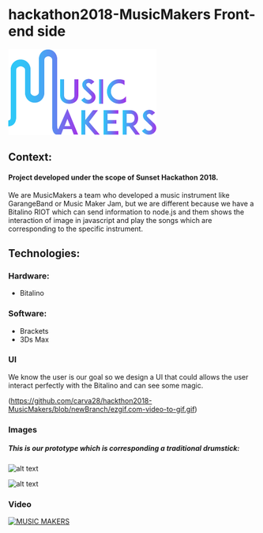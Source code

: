 # hackathon2018-MusicMakers Front-end side

![alt text](https://github.com/carva28/hackthon2018-MusicMakers/blob/newBranch/imgs/logo.png "Image01")

## Context:
#### Project developed under the scope of Sunset Hackathon 2018. 
We are MusicMakers a team who developed a music instrument like GarangeBand or Music Maker Jam, but we are different because we have a Bitalino RIOT which can send information to node.js and them shows the interaction of image in javascript and play the songs which are corresponding to the specific instrument.


## Technologies: 
### Hardware: 
* Bitalino

### Software: 
* Brackets
* 3Ds Max

### UI

We know the user is our goal so we design a UI that could allows the user interact perfectly with the Bitalino and can see some magic.

(https://github.com/carva28/hackthon2018-MusicMakers/blob/newBranch/ezgif.com-video-to-gif.gif)

### Images

##### This is our prototype which is corresponding a traditional drumstick: 
![alt text](https://github.com/carva28/hackthon2018-MusicMakers/blob/newBranch/Image%20from%20iOS.jpg "Image01")

![alt text](https://github.com/carva28/hackthon2018-MusicMakers/blob/newBranch/Image%20from%20iOS%20(2).jpg "Image02")
### Video

[![MUSIC MAKERS](https://img.youtube.com/vi/RpO7QKthsOo/0.jpg)](https://youtu.be/RpO7QKthsOo)
